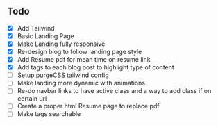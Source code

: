 ## Todo
- [x] Add Tailwind
- [x] Basic Landing Page
- [x] Make Landing fully responsive
- [x] Re-design blog to follow landing page style
- [x] Add Resume pdf for mean time on resume link
- [x] Add tags to each blog post to highlight type of content
- [ ] Setup purgeCSS tailwind config
- [ ] Make landing more dynamic with animations
- [ ] Re-do navbar links to have active class and a way to add class if on certain url
- [ ] Create a proper html Resume page to replace pdf
- [ ] Make tags searchable
